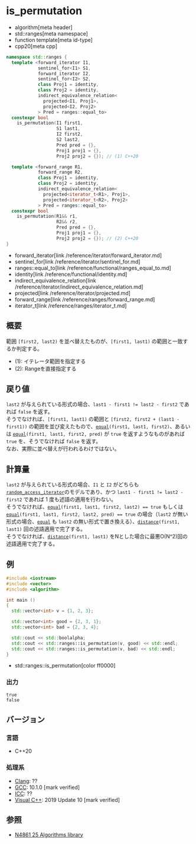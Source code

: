 # is_permutation
* algorithm[meta header]
* std::ranges[meta namespace]
* function template[meta id-type]
* cpp20[meta cpp]

```cpp
namespace std::ranges {
  template <forward_iterator I1,
            sentinel_for<I1> S1,
            forward_iterator I2,
            sentinel_for<I2> S2,
            class Proj1 = identity,
            class Proj2 = identity,
            indirect_equivalence_relation<
              projected<I1, Proj1>,
              projected<I2, Proj2>
            > Pred = ranges::equal_to>
  constexpr bool
    is_permutation(I1 first1,
                   S1 last1,
                   I2 first2,
                   S2 last2,
                   Pred pred = {},
                   Proj1 proj1 = {},
                   Proj2 proj2 = {}); // (1) C++20

  template <forward_range R1,
            forward_range R2,
            class Proj1 = identity,
            class Proj2 = identity,
            indirect_equivalence_relation<
              projected<iterator_t<R1>, Proj1>,
              projected<iterator_t<R2>, Proj2>
            > Pred = ranges::equal_to>
  constexpr bool
    is_permutation(R1&& r1,
                   R2&& r2,
                   Pred pred = {},
                   Proj1 proj1 = {},
                   Proj2 proj2 = {}); // (2) C++20
}
```
* forward_iterator[link /reference/iterator/forward_iterator.md]
* sentinel_for[link /reference/iterator/sentinel_for.md]
* ranges::equal_to[link /reference/functional/ranges_equal_to.md]
* identity[link /reference/functional/identity.md]
* indirect_equivalence_relation[link /reference/iterator/indirect_equivalence_relation.md]
* projected[link /reference/iterator/projected.md]
* forward_range[link /reference/ranges/forward_range.md]
* iterator_t[link /reference/ranges/iterator_t.md]

## 概要
範囲 `[first2, last2)` を並べ替えたものが、`[first1, last1)` の範囲と一致するか判定する。

- (1): イテレータ範囲を指定する
- (2): Rangeを直接指定する

## 戻り値
`last2` が与えられている形式の場合、`last1 - first1 != last2 - first2` であれば `false` を返す。  
そうでなければ、`[first1, last1)` の範囲と `[first2, first2 + (last1 - first1))` の範囲を並び変えたもので、[`equal`](equal.md)`(first1, last1, first2)`、あるいは [`equal`](equal.md)`(first1, last1, first2, pred)` が `true` を返すようなものがあれば `true` を、そうでなければ `false` を返す。  
なお、実際に並べ替えが行われるわけではない。


## 計算量
`last2` が与えられている形式の場合、`I1` と `I2` がどちらも[`random_access_iterator`](/reference/iterator/random_access_iterator.md)のモデルであり、かつ `last1 - first1 != last2 - first2` であれば 1 度も述語の適用を行わない。  
そうでなければ、[`equal`](/reference/algorithm/equal.md)`(first1, last1, first2, last2) == true` もしくは [`equal`](/reference/algorithm/equal.md)`(first1, last1, first2, last2, pred) == true` の場合（`last2` が無い形式の場合、[`equal`](/reference/algorithm/equal.md) も `last2` の無い形式で置き換える）、[`distance`](/reference/iterator/distance.md)`(first1, last1)` 回の述語適用で完了する。  
そうでなければ、[`distance`](/reference/iterator/distance.md)`(first1, last1)` をNとした場合に最悪O(N^2)回の述語適用で完了する。


## 例
```cpp example
#include <iostream>
#include <vector>
#include <algorithm>

int main ()
{
  std::vector<int> v = {1, 2, 3};

  std::vector<int> good = {2, 3, 1};
  std::vector<int> bad = {2, 3, 4};

  std::cout << std::boolalpha;
  std::cout << std::ranges::is_permutation(v, good) << std::endl;
  std::cout << std::ranges::is_permutation(v, bad) << std::endl;
}
```
* std::ranges::is_permutation[color ff0000]

### 出力
```
true
false
```

## バージョン
### 言語
- C++20

### 処理系
- [Clang](/implementation.md#clang): ??
- [GCC](/implementation.md#gcc): 10.1.0 [mark verified]
- [ICC](/implementation.md#icc): ??
- [Visual C++](/implementation.md#visual_cpp): 2019 Update 10 [mark verified]

## 参照
- [N4861 25 Algorithms library](https://timsong-cpp.github.io/cppwp/n4861/algorithms)
